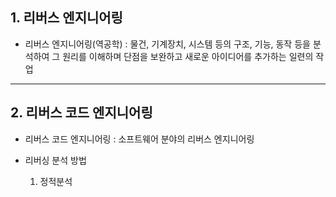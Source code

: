 ## 1. 리버스 엔지니어링
- 리버스 엔지니어링(역공학) : 물건, 기계장치, 시스템 등의 구조, 기능, 동작 등을 분석하여 그 원리를 이해하며 단점을 보완하고 새로운 아이디어를 추가하는 일련의 작업
---
## 2. 리버스 코드 엔지니어링
- 리버스 코드 엔지니어링 : 소프트웨어 분야의 리버스 엔지니어링

- 리버싱 분석 방법
  1. 정적분석
  
